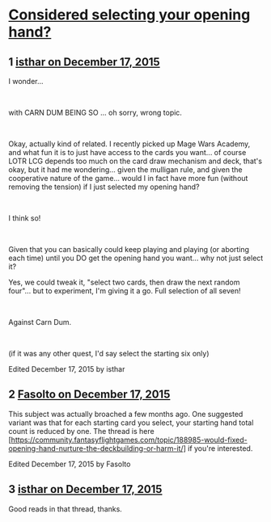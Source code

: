 # [Considered selecting your opening hand?](https://community.fantasyflightgames.com/topic/196093-considered-selecting-your-opening-hand/)

## 1 [isthar on December 17, 2015](https://community.fantasyflightgames.com/topic/196093-considered-selecting-your-opening-hand/?do=findComment&comment=1940335)

I wonder...

 

with CARN DUM BEING SO ... oh sorry, wrong topic.

 

Okay, actually kind of related. I recently picked up Mage Wars Academy, and what fun it is to just have access to the cards you want... of course LOTR LCG depends too much on the card draw mechanism and deck, that's okay, but it had me wondering... given the mulligan rule, and given the cooperative nature of the game... would I in fact have more fun (without removing the tension) if I just selected my opening hand?

 

I think so!

 

Given that you can basically could keep playing and playing (or aborting each time) until you DO get the opening hand you want... why not just select it?

Yes, we could tweak it, "select two cards, then draw the next random four"... but to experiment, I'm giving it a go. Full selection of all seven!

 

Against Carn Dum.

 

(if it was any other quest, I'd say select the starting six only)

Edited December 17, 2015 by isthar

## 2 [Fasolto on December 17, 2015](https://community.fantasyflightgames.com/topic/196093-considered-selecting-your-opening-hand/?do=findComment&comment=1940342)

This subject was actually broached a few months ago. One suggested variant was that for each starting card you select, your starting hand total count is reduced by one. The thread is here [https://community.fantasyflightgames.com/topic/188985-would-fixed-opening-hand-nurture-the-deckbuilding-or-harm-it/] if you're interested.

Edited December 17, 2015 by Fasolto

## 3 [isthar on December 17, 2015](https://community.fantasyflightgames.com/topic/196093-considered-selecting-your-opening-hand/?do=findComment&comment=1940395)

Good reads in that thread, thanks.

